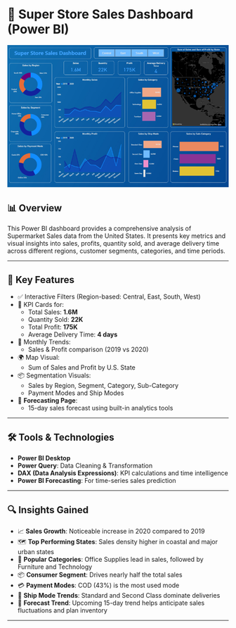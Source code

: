 # 🛒 Super Store Sales Dashboard (Power BI)

![Dashboard Screenshot](./Sales_dashboard.png)

## 📊 Overview

This Power BI dashboard provides a comprehensive analysis of Supermarket Sales data from the United States. It presents key metrics and visual insights into sales, profits, quantity sold, and average delivery time across different regions, customer segments, categories, and time periods.

---

## 🚀 Key Features

- ✅ Interactive Filters (Region-based: Central, East, South, West)
- 📌 KPI Cards for:
  - Total Sales: **1.6M**
  - Quantity Sold: **22K**
  - Total Profit: **175K**
  - Average Delivery Time: **4 days**
- 📅 Monthly Trends:
  - Sales & Profit comparison (2019 vs 2020)
- 🌍 Map Visual:
  - Sum of Sales and Profit by U.S. State
- 📦 Segmentation Visuals:
  - Sales by Region, Segment, Category, Sub-Category
  - Payment Modes and Ship Modes
- 🔮 **Forecasting Page**:
  - 15-day sales forecast using built-in analytics tools

---

## 🛠 Tools & Technologies

- **Power BI Desktop**
- **Power Query**: Data Cleaning & Transformation
- **DAX (Data Analysis Expressions)**: KPI calculations and time intelligence
- **Power BI Forecasting**: For time-series sales prediction

---

## 🔍 Insights Gained

- 📈 **Sales Growth**: Noticeable increase in 2020 compared to 2019
- 🗺 **Top Performing States**: Sales density higher in coastal and major urban states
- 🧾 **Popular Categories**: Office Supplies lead in sales, followed by Furniture and Technology
- 📦 **Consumer Segment**: Drives nearly half the total sales
- 💳 **Payment Modes**: COD (43%) is the most used mode
- 🚚 **Ship Mode Trends**: Standard and Second Class dominate deliveries
- 🔮 **Forecast Trend**: Upcoming 15-day trend helps anticipate sales fluctuations and plan inventory

---

